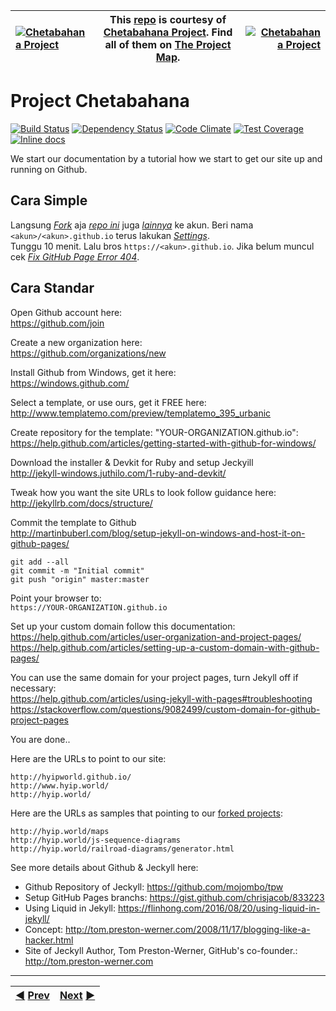 |[![Chetabahana Project](https://avatars1.githubusercontent.com/u/36441664?v=10&s=20)](https://github.com/hyip) |This [repo](https://github.com/chetabahana/chetabahana.github.io "Chetabahana Repository") is courtesy of [Chetabahana Project](https://github.com/MarketLeader "We are providing an Integrated Open Source Project about The World of e-Commerce."). Find all of them on [The Project Map](https://marketleader.github.io/ "Project Mapping").|[![Chetabahana Project](https://tophyipmonitor.files.wordpress.com/2014/11/elephant.png?w=20)](https://tophyipmonitor.wordpress.com/hyip-world/nature-6/#main) |
|:----|----|----:|

# Project Chetabahana

[![Build Status](https://travis-ci.org/guard/guard.svg)](https://travis-ci.org/guard/guard) [![Dependency Status](https://gemnasium.com/guard/guard.png)](https://gemnasium.com/guard/guard) [![Code Climate](https://codeclimate.com/github/guard/guard/badges/gpa.svg)](https://codeclimate.com/github/guard/guard) [![Test Coverage](https://codeclimate.com/github/guard/guard/badges/coverage.svg)](https://codeclimate.com/github/guard/guard) [![Inline docs](http://inch-ci.org/github/guard/guard.svg)](http://inch-ci.org/github/guard/guard)

We start our documentation by a tutorial how we start to get our site up and running on Github.

## Cara Simple
Langsung [_Fork_](https://help.github.com/articles/fork-a-repo/#fork-an-example-repository) aja [_repo ini_](https://github.com/chetabahana/chetabahana.github.io/fork) juga [_lainnya_](https://github.com/chetabahana?tab=repositories) ke akun. Beri nama `<akun>/<akun>.github.io` terus lakukan [_Settings_](https://help.github.com/articles/configuring-a-publishing-source-for-github-pages/#enabling-github-pages-to-publish-your-site-from-master-or-gh-pages).  
Tunggu 10 menit. Lalu bros `https://<akun>.github.io`. Jika belum muncul cek [_Fix GitHub Page Error 404_](https://stackoverflow.com/questions/11577147/how-to-fix-page-404-on-github-page/50034409#50034409).

## Cara Standar
Open Github account here:    
https://github.com/join

Create a new organization here:     
https://github.com/organizations/new

Install Github from Windows, get it here:    
https://windows.github.com/

Select a template, or use ours, get it FREE here:    
http://www.templatemo.com/preview/templatemo_395_urbanic

Create repository for the template: "YOUR-ORGANIZATION.github.io":     
https://help.github.com/articles/getting-started-with-github-for-windows/

Download the installer & Devkit for Ruby and setup Jeckyill    
http://jekyll-windows.juthilo.com/1-ruby-and-devkit/    

Tweak how you want the site URLs to look follow guidance here:    
http://jekyllrb.com/docs/structure/

Commit the template to Github    
http://martinbuberl.com/blog/setup-jekyll-on-windows-and-host-it-on-github-pages/    

    git add --all    
    git commit -m "Initial commit"    
    git push "origin" master:master

Point your browser to:    
`https://YOUR-ORGANIZATION.github.io`

Set up your custom domain follow this documentation:  
https://help.github.com/articles/user-organization-and-project-pages/  
https://help.github.com/articles/setting-up-a-custom-domain-with-github-pages/

You can use the same domain for your project pages, turn Jekyll off if necessary:   
https://help.github.com/articles/using-jekyll-with-pages#troubleshooting  
https://stackoverflow.com/questions/9082499/custom-domain-for-github-project-pages

You are done..    


Here are the URLs to point to our site:    

    http://hyipworld.github.io/   
    http://www.hyip.world/    
    http://hyip.world/

Here are the URLs as samples that pointing to our [forked projects](https://github.com/search?utf8=%E2%9C%93&q=%40hyip+fork%3Aonly+user%3Ahyipworld+fork%3Aonly&type=Repositories&ref=advsearch&s=updated): 

    http://hyip.world/maps
    http://hyip.world/js-sequence-diagrams
    http://hyip.world/railroad-diagrams/generator.html


See more details about Github & Jeckyll here:  
- Github Repository of Jeckyll: https://github.com/mojombo/tpw  
- Setup GitHub Pages branchs: https://gist.github.com/chrisjacob/833223  
- Using Liquid in Jekyll: https://flinhong.com/2016/08/20/using-liquid-in-jekyll/
- Concept: http://tom.preston-werner.com/2008/11/17/blogging-like-a-hacker.html    
- Site of Jeckyll Author, Tom Preston-Werner, GitHub's co-founder.: http://tom.preston-werner.com
***
|[:arrow_backward:]((https://github.com/hyip/info)) [Prev](https://github.com/hyip/info)|[Next](https://github.com/hyipworld/hyipworld.github.io/wiki/Home) [:arrow_forward:](https://github.com/hyipworld/hyipworld.github.io/wiki/Home)|
|:----|----:|
